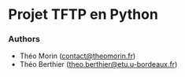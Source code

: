 # Projet TFTP en Python

### Authors
- Théo Morin (contact@theomorin.fr)
- Théo Berthier (theo.berthier@etu.u-bordeaux.fr)